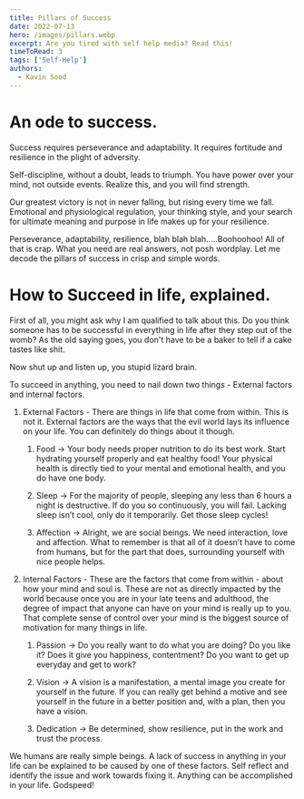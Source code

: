 ```yaml
---
title: Pillars of Success
date: 2022-07-13
hero: /images/pillars.webp
excerpt: Are you tired with self help media? Read this!
timeToRead: 3
tags: ['Self-Help']
authors:
  - Kavin Sood
---
```


# An ode to success.

Success requires perseverance and adaptability. It requires fortitude and resilience in the plight of adversity.

Self-discipline, without a doubt, leads to triumph. You have power over your mind, not outside events. Realize this, and you will find strength.

Our greatest victory is not in never falling, but rising every time we fall. Emotional and physiological regulation, your thinking style, and your search for
ultimate meaning and purpose in life makes up for your resilience.

Perseverance, adaptability, resilience, blah blah blah.....Boohoohoo! All of that is crap. What you need are real answers, not posh wordplay. Let me decode the pillars of success in crisp and simple words.

# How to Succeed in life, explained.

First of all, you might ask why I am qualified to talk about this. Do you think someone has to be successful in everything in life after they step out of the womb? As the old saying goes, you don't have to be a baker to tell if a cake tastes like shit.

Now shut up and listen up, you stupid lizard brain.

To succeed in anything, you need to nail down two things - External factors and internal factors.

1. External Factors - There are things in life that come from within. This is not it. External factors are the ways that the evil world lays its influence on your life. You can definitely do things about it though.

    1. Food → Your body needs proper nutrition to do its best work. Start hydrating yourself properly and eat healthy food! Your physical health is directly tied to your mental and emotional health, and you do have one body.

    2. Sleep → For the majority of people, sleeping any less than 6 hours a night is destructive. If do you so continuously, you will fail. Lacking sleep isn’t cool, only do it temporarily. Get those sleep cycles!

    3. Affection → Alright, we are social beings. We need interaction, love and affection. What to remember is that all of it doesn’t have to come from humans, but for the part that does, surrounding yourself with nice people helps.

2. Internal Factors - These are the factors that come from within - about how your mind and soul is. These are not as directly impacted by the world because once you are in your late teens and adulthood, the degree of impact that anyone can have on your mind is really up to you. That complete sense of control over your mind is the biggest source of motivation for many things in life.

    1. Passion → Do you really want to do what you are doing? Do you like it? Does it give you happiness, contentment? Do you want to get up everyday and get to work?

    2. Vision → A vision is a manifestation, a mental image you create for yourself in the future. If you can really get behind a motive and see yourself in the future in a better position and, with a plan, then you have a vision.

    3. Dedication → Be determined, show resilience, put in the work and trust the process.

We humans are really simple beings. A lack of success in anything in your life can be explained to be caused by one of these factors. Self reflect and identify the issue and work towards fixing it. Anything can be accomplished in your life. Godspeed!
